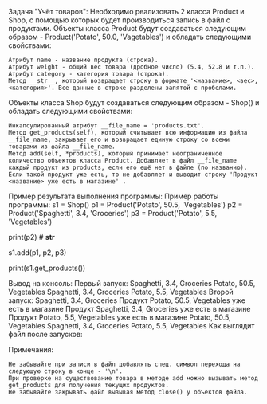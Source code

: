 Задача "Учёт товаров":
Необходимо реализовать 2 класса Product и Shop, с помощью которых будет производиться запись в файл с продуктами.
Объекты класса Product будут создаваться следующим образом - Product('Potato', 50.0, 'Vagetables') и обладать следующими свойствами:

    Атрибут name - название продукта (строка).
    Атрибут weight - общий вес товара (дробное число) (5.4, 52.8 и т.п.).
    Атрибут category - категория товара (строка).
    Метод __str__, который возвращает строку в формате '<название>, <вес>, <категория>'. Все данные в строке разделены запятой с пробелами.


Объекты класса Shop будут создаваться следующим образом - Shop() и обладать следующими свойствами:

    Инкапсулированный атрибут __file_name = 'products.txt'.
    Метод get_products(self), который считывает всю информацию из файла __file_name, закрывает его и возвращает единую строку со всеми товарами из файла __file_name.
    Метод add(self, *products), который принимает неограниченное количество объектов класса Product. Добавляет в файл __file_name каждый продукт из products, если его ещё нет в файле (по названию). Если такой продукт уже есть, то не добавляет и выводит строку 'Продукт <название> уже есть в магазине' .


Пример результата выполнения программы:
Пример работы программы:
s1 = Shop()
p1 = Product('Potato', 50.5, 'Vegetables')
p2 = Product('Spaghetti', 3.4, 'Groceries')
p3 = Product('Potato', 5.5, 'Vegetables')

print(p2) # __str__

s1.add(p1, p2, p3)

print(s1.get_products())

Вывод на консоль:
Первый запуск:
Spaghetti, 3.4, Groceries
Potato, 50.5, Vegetables
Spaghetti, 3.4, Groceries
Potato, 5.5, Vegetables
Второй запуск:
Spaghetti, 3.4, Groceries
Продукт Potato, 50.5, Vegetables уже есть в магазине
Продукт Spaghetti, 3.4, Groceries уже есть в магазине
Продукт Potato, 5.5, Vegetables уже есть в магазине
Potato, 50.5, Vegetables
Spaghetti, 3.4, Groceries
Potato, 5.5, Vegetables
Как выглядит файл после запусков:


Примечания:

    Не забывайте при записи в файл добавлять спец. символ перехода на следующую строку в конце - '\n'.
    При проверке на существование товара в методе add можно вызывать метод get_products для получения текущих продуктов.
    Не забывайте закрывать файл вызывая метод close() у объектов файла.
